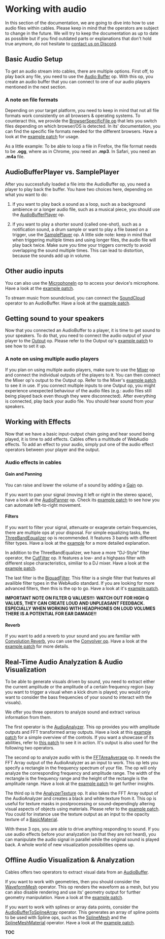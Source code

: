 # Working with audio

In this section of the documentation, we are going to dive into how to use audio files within cables. Please keep in mind that the operators are subject to change in the future. We will try to keep the documentation as up to date as possible but if you find outdated parts or explanations that don't hold true anymore, do not hesitate to [contact us on Discord](https://discord.gg/AGTarWv).

## Basic Audio Setup

To get an audio stream into cables, there are multiple options. First off, to play back any file, you need to use the [Audio Buffer](https://cables.gl/op/Ops.WebAudio.AudioBuffer_v2) op. With this op, you create an audio buffer that you can connect to one of our audio players mentioned in the next section.

### A note on file formats

Depending on your target platform, you need to keep in mind that not all file formats work consistently on all browsers & operating systems. To counteract this, we provide the [BrowserSpecificFile op](https://cables.gl/op/Ops.Html.BrowserSpecificFile_v2) that lets you switch files depending on which browser/OS is detected. In its' documentation, you can find the specific file formats needed for the different browsers. Have a look at the [example patch](https://cables.gl/edit/5f88465bab82411d4f75112e) for usage.

As a little example:
To be able to loop a file in Firefox, the file format needs to be **.ogg**, where as in Chrome, you need an **.mp3**. In Safari, you need an **.m4a** file.

## AudioBufferPlayer vs. SamplePlayer

After you successfully loaded a file into the AudioBuffer op, you need a player to play back the buffer. You have two choices here, depending on what you want to do:

1. If you want to play back a sound as a loop, such as a background ambience or a longer audio file, such as a musical piece, you should use the [AudioBufferPlayer](https://cables.gl/op/Ops.WebAudio.AudioBufferPlayer_v2) op.

2. If you want to play a shorter sound (called one-shot), such as a notification sound, a drum sample or want to play a file based on a trigger, use the [SamplePlayer](https://cables.gl/op/Ops.WebAudio.SamplePlayer) op.  A little side note: keep in mind that when triggering multiple times and using longer files, the audio file will play back twice. Make sure you time your triggers correctly to avoid overlapping the sound multiple times. This can lead to distortion, because the sounds add up in volume.

## Other audio inputs

You can also use the [MicrophoneIn](https://cables.gl/op/Ops.WebAudio.MicrophoneIn_v2) op to access your device's microphone. Have a look at the [example patch](https://cables.gl/edit/5c7ff0857f347b350b96a150).

To stream music from soundcloud, you can connect the [SoundCloud](https://cables.gl/op/Ops.Api.SoundCloud.SoundCloud_v2) operator to an AudioBuffer. Have a look at the [example patch](https://cables.gl/edit/5b962516158577da42e022f4).

## Getting sound to your speakers

Now that you connected an AudioBuffer to a player, it is time to get sound to your speakers. To do that, you need to connect the audio output of your player to the [Output](https://cables.gl/op/Ops.WebAudio.Output_v2) op. Please refer to the Output op's [example patch](https://cables.gl/edit/5fd8a5d71d3e0022a8736ea5) to see how to set it up.

### A note on using multiple audio players

If you plan on using multiple audio players, make sure to use the [Mixer](https://cables.gl/op/Ops.WebAudio.Mixer) op and connect the individual outputs of the players to it. You can then connect the Mixer op's output to the Output op. Refer to the Mixer's [example patch](https://cables.gl/edit/5fd8a1ba1d3e0022a8736e3d) to see it in use. If you connect multiple inputs to one Output op, you might experience unexpected behaviour of the audio files (e.g.: audio files still being played back even though they were disconnected). After everything is connected, play back your audio file. You should hear sound from your speakers.

## Working with Effects

Now that we have a basic input-output chain going and hear sound being played, it is time to add effects. Cables offers a multitude of WebAudio effects. To add an effect to your audio, simply put one of the audio effect operators between your player and the output.

### Audio effects in cables

#### Gain and Panning

You can raise and lower the volume of a sound by adding a [Gain](https://cables.gl/op/Ops.WebAudio.Gain) op.

If you want to pan your signal (moving it left or right in the stereo space), have a look at the [AudioPanner](https://cables.gl/op/Ops.WebAudio.AudioPanner) op. Check its [example patch](https://cables.gl/edit/5f7c7953babf3079c124974a) to see how you can automate left-to-right movement.

#### Filters

If you want to filter your signal, attenuate or exagerate certain frequencies, there are multiple ops at your disposal. For simple equalizing tasks, the [ThreeBandEqualizer](https://cables.gl/op/Ops.WebAudio.ThreeBandEqualizer) op is recommended. It features 3 bands with different filter types. Have a look at the [example](https://cables.gl/edit/5fd7862f7c7e326dfef723e5) for a more detailed explanation.

In addition to the ThreeBandEqualizer, we have a more "DJ-Style" filter operator, the [CutFilter](https://cables.gl/op/Ops.WebAudio.CutFilter) op. It features a low- and a highpass filter with different slope characteristics, similiar to a DJ mixer. Have a look at the [example patch](https://cables.gl/edit/5fd78ab37c7e326dfef723ee).

The last filter is the [BiquadFilter](https://cables.gl/op/Ops.WebAudio.BiquadFilter_v2). This filter is a single filter that features all availible filter types in the WebAudio standard. If you are looking for more advanced filters, then this is the op to go. Have a look at it's [example patch](https://cables.gl/edit/5fd8b8de1d3e0022a8736fef).

**IMPORTANT NOTE ON FILTER Q VALUES!!!: WATCH OUT FOR HIGH Q VALUES, THEY CAN CREATE LOUD AND UNPLEASANT FEEDBACK. ESPECIALLY WHEN WORKING WITH HEADPHONES ON LOUD VOLUMES THERE IS A POTENTIAL FOR EAR DAMAGE!!**

#### Reverb

If you want to add a reverb to your sound and you are familiar with [Convolution Reverb](https://en.wikipedia.org/wiki/Convolution_reverb), you can use the [Convolver op](https://cables.gl/op/Ops.WebAudio.Convolver_v2). Have a look at the [example patch](https://cables.gl/edit/5fd732eed2245c43bad1b762) for more details.

## Real-Time Audio Analyzation & Audio Visualization

To be able to generate visuals driven by sound, you need to extract either the current amplitude or the amplitude of a certain frequency region (say you want to trigger a visual when a kick drum is played; you would only want to consider the bass frequencies of your sound to interact with the visuals).

We offer you three operators to analyze sound and extract various information from them.

The first operator is the [AudioAnalyzer](https://cables.gl/op/Ops.WebAudio.AudioAnalyzer_v2). This op provides you with amplitude outputs and FFT transformed array outputs. Have a look at this [example patch](https://cables.gl/edit/Vm37yp) for a simple overview of the controls. If you want a showcase of its abilities, refer to [this patch](https://cables.gl/edit/55f8367f42eae93b29bf87b9) to see it in action. It's output is also used for the following two operators.

The second op to analyze audio with is the [FFTAreaAverage](https://cables.gl/op/Ops.WebAudio.FFTAreaAverage_v2) op. It needs the FFT Array output of the AudioAnalyzer as an input to work.
This op lets you specify a rectangle in the frequency spectrum of your file. The op will only analyze the corresponding frequency and amplitude range. The width of the rectangle is the frequency range and the height of the rectangle is the amplitude range. Have a look at the [example patch](https://cables.gl/edit/5fd79f607c7e326dfef72449) to get further insights.

The third op is the [AnalyzerTexture](https://cables.gl/op/Ops.WebAudio.AnalyzerTexture_v2) op. It also takes the FFT Array output of the AudioAnalyzer and creates a black and white texture from it. This op is useful for texture masks in postprocessing or sound-dependingly altering visual aspects of objects using materials. Please refer to the [example patch](https://cables.gl/edit/5fd8b4391d3e0022a8736fd7). You could for instance use the texture output as an input to the opacity texture of a [BasicMaterial](https://cables.gl/op/Ops.Gl.Shader.BasicMaterial_v3).

With these 3 ops, you are able to drive anything responding to sound. If you use audio effects before your analyzation (so that they are not heard), you can manipulate the audio signal in parallel while the original sound is played back. A whole world of new visualization possibilities opens up.

## Offline Audio Visualization & Analyzation

Cables offers two operators to extract visual data from an [AudioBuffer](https://cables.gl/op/Ops.WebAudio.AudioBuffer_v2).

If you want to work with geometries, then you should consider the [WaveformMesh](https://cables.gl/op/Ops.WebAudio.WaveformMesh) operator. This op renders the waveform as a mesh, but you can also disable rendering and use its' geometry output for further geometry manipulation. Have a look at the [example patch](https://cables.gl/edit/5fd8a8911d3e0022a8736f19).

If you want to work with splines or array data points, consider the [AudioBufferToSplineArray](https://cables.gl/op/Ops.WebAudio.AudioBufferToSplineArray) operator. This generates an array of spline points to be used with Spline ops, such as the [SplineMesh](https://cables.gl/op/Ops.Gl.Meshes.SplineMesh_v2) and the [SplineMeshMaterial](https://cables.gl/op/Ops.Gl.Meshes.SplineMeshMaterial_v2) operator. Have a look at the [example patch](https://cables.gl/edit/5fd88d171d3e0022a8736c3a).

__TOC__
